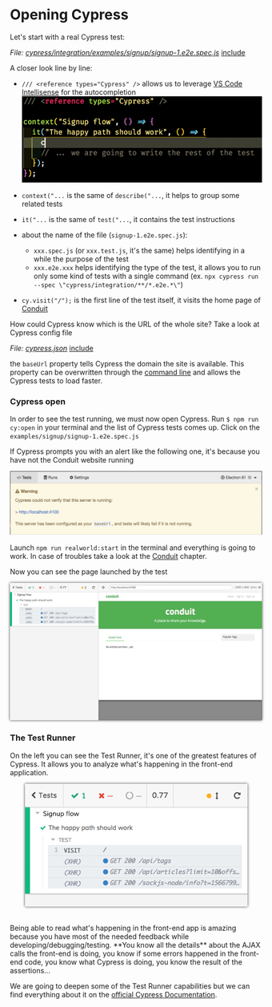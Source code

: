 # Opening Cypress

Let's start with a real Cypress test:

<i>File: <a href="../cypress/integration/examples/signup/signup-1.e2e.spec.js" target="_blank">cypress/integration/examples/signup/signup-1.e2e.spec.js</a></i>
[include](../cypress/integration/examples/signup/signup-1.e2e.spec.js)

A closer look line by line:

- `/// <reference types="Cypress" />` allows us to leverage [VS Code Intellisense](https://code.visualstudio.com/docs/editor/intellisense) for the autocompletion
  <img src="../assets/gifs/reference-types-cypress.gif" alt="VSCode Intellisense"/>

- `context("...` is the same of `describe("...`, it helps to group some related tests

- `it("...` is the same of `test("...`, it contains the test instructions

- about the name of the file (`signup-1.e2e.spec.js`):

  - `xxx.spec.js` (or `xxx.test.js`, it's the same) helps identifying in a while the purpose of the test
  - `xxx.e2e.xxx` helps identifying the type of the test, it allows you to run only some kind of tests with a single command (ex. `npx cypress run --spec \"cypress/integration/**/*.e2e.*\"`)

- `cy.visit("/");` is the first line of the test itself, it visits the home page of [Conduit](the-realworld-project.md)

How could Cypress know which is the URL of the whole site? Take a look at Cypress config file

<i>File: <a href="../cypress.json" target="_blank">cypress.json</a></i>
[include](../cypress.json)

the `baseUrl` property tells Cypress the domain the site is available. This property can be overwritten through the [command line](https://docs.cypress.io/guides/references/configuration.html#Command-Line) and allows the Cypress tests to load faster.

### Cypress open

In order to see the test running, we must now open Cypress. Run `$ npm run cy:open` in your terminal and the list of Cypress tests comes up. Click on the `examples/signup/signup-1.e2e.spec.js`

If Cypress prompts you with an alert like the following one, it's because you have not the Conduit website running

<!-- TODO: take a look at the image below that does not work -->

<img src="../assets/images/cypress-no-working-website.png" alt="Cypress tells that the website is not running"/>

Launch `npm run realworld:start` in the terminal and everything is going to work. In case of troubles take a look at the [Conduit](the-realworld-project.md) chapter.

Now you can see the page launched by the test

<!-- TODO: replicate the same shadow of the below mac screenshot -->

<img src="../assets/images/cypress-signup-conduit.png" alt="Cypress Conduit" style="box-shadow: 0px 0px 5px 0px rgba(0,0,0,0.75);"/>

### The Test Runner

On the left you can see the Test Runner, it's one of the greatest features of Cypress. It allows you to analyze what's happening in the front-end application.

<div>
  <img src="../assets/images/test-runner.png" alt="The Test Runner" style="box-shadow: 0px 0px 5px 0px rgba(0,0,0,0.75); display: block; margin-left: auto; margin-right: auto;"/>
</div>
<br /><br />
Being able to read what's happening in the front-end app is amazing because you have most of the needed feedback while developing/debugging/testing. **You know all the details** about the AJAX calls the front-end is doing, you know if some errors happened in the front-end code, you know what Cypress is doing, you know the result of the assertions...

We are going to deepen some of the Test Runner capabilities but we can find everything about it on the [official Cypress Documentation](https://docs.cypress.io/guides/core-concepts/test-runner.html#Running-Experiments).
